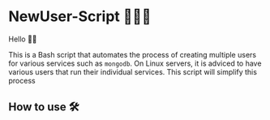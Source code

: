 # NewUser-Script 👩🏿‍💻

Hello 👋🏿

This is a Bash script that automates the process of creating multiple users for various services such as `mongodb`. On Linux servers, it is adviced to have various users that run their individual services. This script will simplify this process

## How to use 🛠

